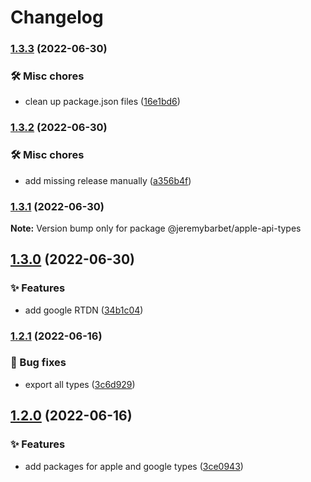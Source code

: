 # Changelog

### [1.3.3](https://github.com/jeremybarbet/iap/compare/v1.3.2...v1.3.3) (2022-06-30)

### 🛠️ Misc chores

- clean up package.json files ([16e1bd6](https://github.com/jeremybarbet/iap/commit/16e1bd6119ba351319cf6a576e1427853f1b3123))

### [1.3.2](https://github.com/jeremybarbet/iap/compare/v1.3.1...v1.3.2) (2022-06-30)

### 🛠️ Misc chores

- add missing release manually ([a356b4f](https://github.com/jeremybarbet/iap/commit/a356b4f90c0ac5a21ba955bd3957fdca42c9fd0c))

### [1.3.1](https://github.com/jeremybarbet/iap/compare/v1.3.0...v1.3.1) (2022-06-30)

**Note:** Version bump only for package @jeremybarbet/apple-api-types

## [1.3.0](https://github.com/jeremybarbet/iap/compare/v1.2.1...v1.3.0) (2022-06-30)

### ✨ Features

- add google RTDN ([34b1c04](https://github.com/jeremybarbet/iap/commit/34b1c044c4872c0f3c83bb6973f5b0a2f65f1839))

### [1.2.1](https://github.com/jeremybarbet/iap/compare/v1.2.0...v1.2.1) (2022-06-16)

### 🐛 Bug fixes

- export all types ([3c6d929](https://github.com/jeremybarbet/iap/commit/3c6d929c32b83a61e747b1c58135294dbc4b9faa))

## [1.2.0](https://github.com/jeremybarbet/iap/compare/v1.1.2...v1.2.0) (2022-06-16)

### ✨ Features

- add packages for apple and google types ([3ce0943](https://github.com/jeremybarbet/iap/commit/3ce0943aceadfe75465e21ec187078209dbd5668))
